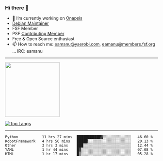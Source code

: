 ### Hi there 👋


- 🔭 I’m currently working on [Onapsis](http://onapsis.com)
- [Debian Maintainer](https://qa.debian.org/developer.php?login=eamanu%40yaerobi.com)
- FSF Member
- PSF [Contributing Member](https://www.python.org/psf/membership/#what-membership-classes-are-there)
- Free & Open Source enthusiast 
- 📫 How to reach me: eamanu@yaerobi.com, eamanu@members.fsf.org ... IRC: eamanu

---

<img height="180em" src="https://github-readme-stats.vercel.app/api?theme=dark&username=eamanu&show_icons=true&hide_border=true&&count_private=true&include_all_commits=true" />

[![Top Langs](https://github-readme-stats.vercel.app/api/top-langs/?theme=dark&username=eamanu&layout=compact)](https://github.com/anuraghazra/github-readme-stats)

---

<!--START_SECTION:waka-->
```text
Python           11 hrs 27 mins  ███████████▓░░░░░░░░░░░░░   46.60 % 
RobotFramework   4 hrs 56 mins   █████░░░░░░░░░░░░░░░░░░░░   20.13 % 
Other            3 hrs 3 mins    ███░░░░░░░░░░░░░░░░░░░░░░   12.44 % 
YAML             1 hr 44 mins    █▓░░░░░░░░░░░░░░░░░░░░░░░   07.08 % 
HTML             1 hr 17 mins    █▒░░░░░░░░░░░░░░░░░░░░░░░   05.28 % 
```
<!--END_SECTION:waka-->

